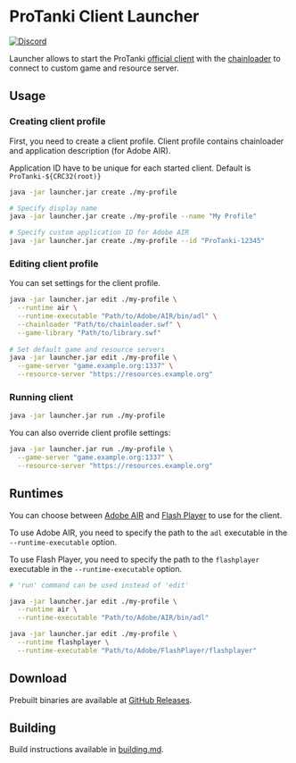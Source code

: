 # ProTanki Client Launcher

[![Discord](https://img.shields.io/discord/1001791048651120692?label=Discord)](https://discord.gg/Jk8TFZpeZE)

Launcher allows to start the ProTanki [official client](https://protanki-online.com/) with the [chainloader](https://github.com/protanki-re/client-chainloader) to connect to custom game and resource server.

## Usage

### Creating client profile

First, you need to create a client profile.
Client profile contains chainloader and application description (for Adobe AIR).

Application ID have to be unique for each started client.
Default is `ProTanki-${CRC32(root)}`

```bash
java -jar launcher.jar create ./my-profile

# Specify display name
java -jar launcher.jar create ./my-profile --name "My Profile"

# Specify custom application ID for Adobe AIR
java -jar launcher.jar create ./my-profile --id "ProTanki-12345"
```

### Editing client profile

You can set settings for the client profile.

```bash
java -jar launcher.jar edit ./my-profile \
  --runtime air \
  --runtime-executable "Path/to/Adobe/AIR/bin/adl" \
  --chainloader "Path/to/chainloader.swf" \
  --game-library "Path/to/library.swf"
  
# Set default game and resource servers
java -jar launcher.jar edit ./my-profile \
  --game-server "game.example.org:1337" \
  --resource-server "https://resources.example.org"
```

### Running client

```bash
java -jar launcher.jar run ./my-profile
```
 
You can also override client profile settings:

```bash
java -jar launcher.jar run ./my-profile \
  --game-server "game.example.org:1337" \
  --resource-server "https://resources.example.org"
```

## Runtimes

You can choose between [Adobe AIR](https://archive.org/details/adobe-air-sdk-archived-older-versions) and [Flash Player](https://archive.org/details/flash32-5y5r) to use for the client.

To use Adobe AIR, you need to specify the path to the `adl` executable in the `--runtime-executable` option.

To use Flash Player, you need to specify the path to the `flashplayer` executable in the `--runtime-executable` option.

```bash
# 'run' command can be used instead of 'edit'

java -jar launcher.jar edit ./my-profile \
  --runtime air \
  --runtime-executable "Path/to/Adobe/AIR/bin/adl"

java -jar launcher.jar edit ./my-profile \
  --runtime flashplayer \
  --runtime-executable "Path/to/Adobe/FlashPlayer/flashplayer"
```

## Download

Prebuilt binaries are available at [GitHub Releases](https://github.com/protanki-re/client-launcher/releases).

## Building

Build instructions available in [building.md](docs/building.md).
